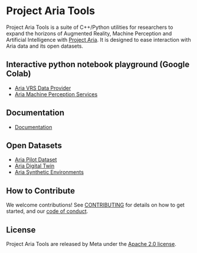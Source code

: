 # Project Aria Tools

Project Aria Tools is a suite of C++/Python utilities for researchers to expand the horizons of Augmented Reality, Machine Perception and Artificial Intelligence with [Project Aria](https://projectaria.com/). It is designed to ease interaction with Aria data and its open datasets.

## Interactive python notebook playground (Google Colab)

- [Aria VRS Data Provider](https://colab.research.google.com/github/facebookresearch/projectaria_tools/blob/main/core/examples/dataprovider_quickstart_tutorial.ipynb)
- [Aria Machine Perception Services](https://colab.research.google.com/github/facebookresearch/projectaria_tools/blob/main/core/examples/dataprovider_quickstart_tutorial.ipynb)

## Documentation

- [Documentation](https://facebookresearch.github.io/projectaria_tools/docs/intro)

## Open Datasets

- [Aria Pilot Dataset](https://www.projectaria.com/datasets/apd)
- [Aria Digital Twin](https://www.projectaria.com/datasets/adt)
- [Aria Synthetic Environments](https://www.projectaria.com/datasets/ase)

## How to Contribute

We welcome contributions! See [CONTRIBUTING](https://github.com/facebookresearch/projectaria_tools/blob/main/.github/CONTRIBUTING.md) for details on how to get started, and our [code of conduct](https://github.com/facebookresearch/projectaria_tools/blob/main/.github/CODE_OF_CONDUCT.md).

## License

Project Aria Tools are released by Meta under the [Apache 2.0 license](https://github.com/facebookresearch/projectaria_tools/blob/main/LICENSE).

